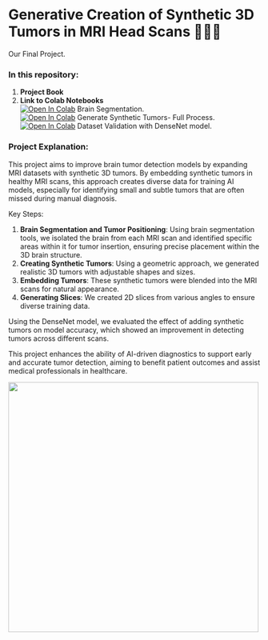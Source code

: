 # Generative Creation of Synthetic 3D Tumors in MRI Head Scans 🧠🧬✨
Our Final Project.<br />

### In this repository:
1. **Project Book**
2. **Link to Colab Notebooks**<br />
   [![Open In Colab](https://colab.research.google.com/assets/colab-badge.svg)]() Brain Segmentation.<br />
   [![Open In Colab](https://colab.research.google.com/assets/colab-badge.svg)]() Generate Synthetic Tumors- Full Process.<br />
   [![Open In Colab](https://colab.research.google.com/assets/colab-badge.svg)]() Dataset Validation with DenseNet model.<br />


### Project Explanation:

This project aims to improve brain tumor detection models by expanding MRI datasets with synthetic 3D tumors. By embedding synthetic tumors in healthy MRI scans, this approach creates diverse data for training AI models, especially for identifying small and subtle tumors that are often missed during manual diagnosis.

Key Steps:
1. **Brain Segmentation and Tumor Positioning**: Using brain segmentation tools, we isolated the brain from each MRI scan and identified specific areas within it for tumor insertion, ensuring precise placement within the 3D brain structure.
2. **Creating Synthetic Tumors**: Using a geometric approach, we generated realistic 3D tumors with adjustable shapes and sizes.
3. **Embedding Tumors**: These synthetic tumors were blended into the MRI scans for natural appearance.
4. **Generating Slices**: We created 2D slices from various angles to ensure diverse training data.

Using the DenseNet model, we evaluated the effect of adding synthetic tumors on model accuracy, which showed an improvement in detecting tumors across different scans.

This project enhances the ability of AI-driven diagnostics to support early and accurate tumor detection, aiming to benefit patient outcomes and assist medical professionals in healthcare. 


<img src="https://github.com/user-attachments/assets/a975812d-6612-4837-80b8-ced72329551f" width="500">

